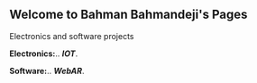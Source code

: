 ## Welcome to Bahman Bahmandeji's Pages

Electronics and software projects

**Electronics:**..
_**IOT**_.

**Software:**..
_**WebAR**_.
